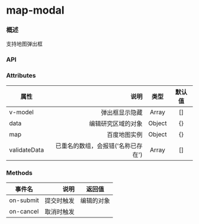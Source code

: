 # map-modal

### 概述

支持地图弹出框

<vuep template="#example" :options="{ theme: 'mdn-like' }"></vuep>

<script v-pre type="text/x-template" id="example">
<template>
    <div id="ex-map-modal">
        <i-button @click="open" class="">打开弹出框</i-button>
        <map-modal v-model="isShow" :data="editItem" :map="this.map" :validateData="names" @on-cancel="handleCancel" @on-submit="handleSubmit"></map-modal>
    </div>
</template>
<script>
export default {
    data() {
        return {
            isShow: false,
            editItem: {
                id: 152,
                userId: 10019,
                name: '天使之橙',
                poiid: [],
                event: {
                    clientX: 0,
                    clientY: 0
                }
            },
            names: [{
                name: '天使之橙'
            }],
            map: null
        }
    },
    created() {

    },
    methods: {
        open(e) {
            this.editItem.event.clientX = e.clientX;
            this.editItem.event.clientY = e.clientY;

            this.isShow = true;
        },
        handleCancel(val) {
            console.log(val);
            this.isShow = false;
        },
        handleSubmit(val) {
            console.log(val);
            this.isShow = false;
        }
    }
}

</script>
<style>


</style>


</script>


### API

### Attributes

| 属性        | 说明   |  类型  |  默认值 |
| --------   | -----:  | :----:  | :----:  |
| v-model    | 弹出框显示隐藏 |   Array    |   []    |
| data    | 编辑研究区域的对象 |   Object    |   {}    |
| map    | 百度地图实例 |   Object    |   {}    |
| validateData    | 已重名的数组，会报错('名称已存在') |   Array    |   []    |


### Methods

| 事件名        | 说明   |  返回值  |
| --------   | -----:  | :----:  |
| on-submit    | 提交时触发 |   编辑的对象    |
| on-cancel    | 取消时触发 |       |